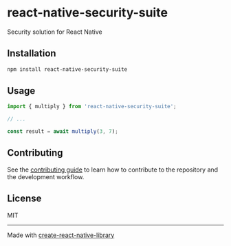 # react-native-security-suite

Security solution for React Native

## Installation

```sh
npm install react-native-security-suite
```

## Usage


```js
import { multiply } from 'react-native-security-suite';

// ...

const result = await multiply(3, 7);
```


## Contributing

See the [contributing guide](CONTRIBUTING.md) to learn how to contribute to the repository and the development workflow.

## License

MIT

---

Made with [create-react-native-library](https://github.com/callstack/react-native-builder-bob)
